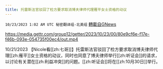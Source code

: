 ```yaml
---
title: 托雷斯法官驳回了检方要求取消博夫律师代理雁平女士资格的动议
---
```

`10/23/2023 1:02 AM UTC 秘密翻译组-北美组` [轉載自GNews](https://gnews.org/articles/1867737)


https://media.gettr.com/group12/getter/2023/10/23/00/80e9cf6e-f17e-f46b-093e-054735f00ec4/out.mp4

10/21/2023 【Nicole看[[zh:七哥]]】托雷斯法官驳回了检方要求取消博夫律师代理[[zh:雁平]]女士资格的动议，同时也同意了博夫律师举行[[zh:听证会]]的请求，以讨论有关潜在[[zh:利益冲突]]的问题。[[zh:听证会]]将在[[zh:10月30日]]举行。

